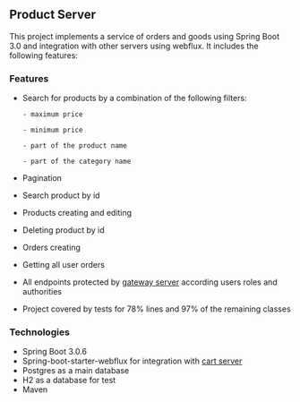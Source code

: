 ## Product Server

This project implements a service of orders and goods using Spring Boot 3.0 and integration with other servers using webflux.  It includes the following features:

### Features
* Search for products by a combination of the following filters:

      - maximum price
    
      - minimum price
    
      - part of the product name
     
      - part of the category name

  
* Pagination
* Search product by id
* Products creating and editing
* Deleting product by id
* Orders creating
* Getting all user orders
* All endpoints protected by <a href="">gateway server</a> according users roles and authorities
* Project covered by tests for 78% lines and 97% of the remaining classes

### Technologies
* Spring Boot 3.0.6
* Spring-boot-starter-webflux for integration with <a href="">cart server</a>
* Postgres as a main database
* H2 as a database for test
* Maven
